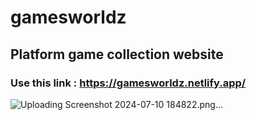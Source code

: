 # gamesworldz

## Platform game collection website

### Use this link : https://gamesworldz.netlify.app/
![Uploading Screenshot 2024-07-10 184822.png…]()
